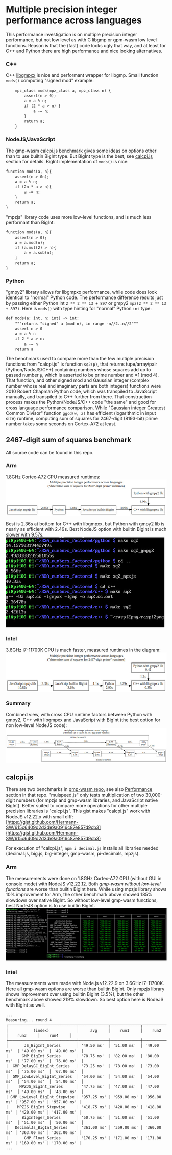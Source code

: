 # Multiple precision integer performance across languages

This performance investigation is on multiple precision integer performance, but not low level as with C libgmp or gpm-wasm low level functions. Reason is that the (fast) code looks ugly that way, and at least for C++ and Python there are high performance and nice looking alternatives.

### C++
C++ [libgmpxx](https://gmplib.org/manual/C_002b_002b-Class-Interface) is nice and performant wrapper for libgmp. Small function ```mods()``` computing "signed mod" example:
```
    mpz_class mods(mpz_class a, mpz_class n) {
        assert(n > 0);
        a = a % n;
        if (2 * a > n) {
            a -= n;
        }
        return a;
    }
```


### NodeJS/JavaScript

The gmp-wasm calcpi.js benchmark gives some ideas on options other than to use builtin BigInt type. But BigInt type is the best, see [calcpi.js](#calcpijs) section for details. BigInt implementation of ```mods()``` is nice:
```
function mods(a, n){
    assert(n > 0n);
    a = a % n;
    if (2n * a > n){
        a -= n;
    }
    return a;
}
```
"mpzjs" library code uses more low-level functions, and is much less performant than BigInt:  
```
function mods(a, n){
    assert(n > 0);
    a = a.mod(n);
    if (a.mul(2) > n){
        a = a.sub(n);
    }
    return a;
}
```


### Python
"gmpy2" library allows for libgmpxx performance, while code does look identical to "normal" Python code. The performance difference results just by passing either Python int ```2 ** 2 ** 13 + 897``` or gmpy2 ```mpz(2 ** 2 ** 13 + 897)```. Here is ```mods()``` with type hinting for "normal" Python ```int``` type:
```
def mods(a: int, n: int) -> int:
    """returns "signed" a (mod n), in range -n//2..n//2"""
    assert n > 0
    a = a % n
    if 2 * a > n:
        a -= n
    return a
```


The benchmark used to compare more than the few multiple precision functions from "calcpi.js" is function ```sq2(p)```, that returns tupe/array/pair (Python/NodeJS/C++) containing numbers whose squares add up to passed number ```p```, which is asserted to be prime number and =1 (mod 4). That function, and other signed mod and Gaussian integer (complex number whose real and imaginary parts are both integers) functions were 2010 Robert Chapman Python code, which was transpiled to JavaScript manually, and transpiled to C++ further from there. That construction process makes the Python/NodeJS/C++ code "the same" and good for cross language performance comparison. While "Gaussian integer Greatest Common Divisor" function ```ggcd(w, z)``` has efficient (logarithmic in input size) runtime, computing sum of squares for 2467-digit (8193-bit) prime number takes some seconds on Cortex-A72 at least.

## 2467-digit sum of squares benchmark

All source code can be found in this repo.

### Arm
1.8GHz Cortex-A72 CPU measured runtimes:   
![2467-digit.python_nodejs_cpp.graphviz.jpg](2467-digit.python_nodejs_cpp.graphviz.jpg)  

Best is 2.36s at bottom for C++ with libgmpxx, but Python with gmpy2 lib is nearly as efficient with 2.49s. Best NodeJS option with builtin BigInt is much slower with 9.57s.  
![2467-digit.python_nodejs_cpp.jpg](2467-digit.python_nodejs_cpp.jpg)

### Intel
3.6GHz i7-11700K CPU is much faster, measured runtimes in the diagram:  
![2467-digit.python_nodejs_cpp.graphviz.intel.jpg](2467-digit.python_nodejs_cpp.graphviz.intel.jpg)

### Summary

Combined view, with cross CPU runtime factors between Python with gmpy2, C++ with libgmpxx and JavaScript with BigInt (the best option for non low-level NodeJS code): 
![2467-digit.python_nodejs_cpp.graphviz.combined.jpg](2467-digit.python_nodejs_cpp.graphviz.combined.jpg)

## calcpi.js

There are two benchmarks in [gmp-wasm repo](https://github.com/Daninet/gmp-wasm/tree/master/benchmark), see also [Performance](https://github.com/Daninet/gmp-wasm/tree/master#performance) section in that repo. "mulspeed.js" only tests multiplication of two 30,000-digit numbers (for mpzjs and gmp-wasm libraries, and JavaScript native BigInt). Better suited to compare more operations for other multiple precision libraries is "calcpi.js". This gist makes "calcpi.js" work with NodeJS v12.22.x with small diff:  
[https://gist.github.com/Hermann-SW/615c6409d2d3de9a0916c87e857d9cb3](https://gist.github.com/Hermann-SW/615c6409d2d3de9a0916c87e857d9cb3)

For execution of "calcpi.js", ```npm i decimal.js``` installs all libraries needed (decimal.js, big.js, big-integer, gmp-wasm, pi-decimals, mpzjs).

### Arm 
The measurements were done on 1.8GHz Cortex-A72 CPU (without GUI in console mode) with NodeJS v12.22.12. Both *gmp-wasm without low-level functions* are worse than builtin BigInt here. While using mpzjs library shows 10% improvement for Arm, the other benchmark above showed 185% slowdown over native BigInt. So without low-level gmp-wasm functions, best NodeJS option is to use builtin BigInt.
![calcpi.js.jpg](calcpi.js.jpg)



### Intel

The measurements were made with Node.js v12.22.9 on 3.6GHz i7-11700K. Here all gmp-wasm options are worse than builtin BigInt. Only mpzjs library shows improvement over using builtin BigInt (3.5%), but the other benchmark above showed 219% slowdown. So best option here is NodeJS with BigInt as well.  
```
...
Measuring... round 4
┌──────────────────────────────┬─────────────┬─────────────┬─────────────┬─────────────┬─────────────┐
│           (index)            │     avg     │    run1     │    run2     │    run3     │    run4     │
├──────────────────────────────┼─────────────┼─────────────┼─────────────┼─────────────┼─────────────┤
│       JS_BigInt_Series       │ '49.50 ms'  │ '51.00 ms'  │ '49.00 ms'  │ '49.00 ms'  │ '49.00 ms'  │
│      GMP_BigInt_Series       │ '78.75 ms'  │ '82.00 ms'  │ '80.00 ms'  │ '77.00 ms'  │ '76.00 ms'  │
│  GMP_DelayGC_BigInt_Series   │ '73.25 ms'  │ '78.00 ms'  │ '73.00 ms'  │ '75.00 ms'  │ '67.00 ms'  │
│  GMP_LowLevel_BigInt_Series  │ '54.00 ms'  │ '54.00 ms'  │ '54.00 ms'  │ '54.00 ms'  │ '54.00 ms'  │
│     MPZJS_BigInt_Series      │ '47.75 ms'  │ '47.00 ms'  │ '47.00 ms'  │ '49.00 ms'  │ '48.00 ms'  │
│ GMP_LowLevel_BigInt_Stepwise │ '957.25 ms' │ '959.00 ms' │ '956.00 ms' │ '957.00 ms' │ '957.00 ms' │
│    MPZJS_BigInt_Stepwise     │ '418.75 ms' │ '420.00 ms' │ '418.00 ms' │ '420.00 ms' │ '417.00 ms' │
│      BigInteger_Series       │ '50.75 ms'  │ '51.00 ms'  │ '51.00 ms'  │ '51.00 ms'  │ '50.00 ms'  │
│   DecimalJs_BigInt_Series    │ '361.00 ms' │ '359.00 ms' │ '360.00 ms' │ '363.00 ms' │ '362.00 ms' │
│       GMP_Float_Series       │ '170.25 ms' │ '171.00 ms' │ '171.00 ms' │ '169.00 ms' │ '170.00 ms' │
...
```


